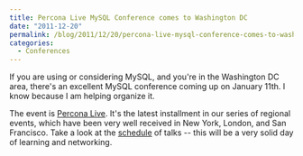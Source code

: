 ```yaml
---
title: Percona Live MySQL Conference comes to Washington DC
date: "2011-12-20"
permalink: /blog/2011/12/20/percona-live-mysql-conference-comes-to-washington-dc/
categories:
  - Conferences
---
```

If you are using or considering MySQL, and you're in the Washington DC area, there's an excellent MySQL conference coming up on January 11th. I know because I am helping organize it.

The event is [Percona Live][1]. It's the latest installment in our series of regional events, which have been very well received in New York, London, and San Francisco. Take a look at the [schedule][2] of talks -- this will be a very solid day of learning and networking.

 [1]: http://www.percona.com/live/dc-2012/
 [2]: http://www.percona.com/live/dc-2012/schedule/
